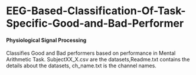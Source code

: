 # EEG-Based-Classification-Of-Task-Specific-Good-and-Bad-Performer
 #### Physiological Signal Processing
 Classifies Good and Bad performers based on performance in Mental Arithmetic Task.
 SubjectXX_X.csv are the datasets,Readme.txt contains the details about the datasets, ch_name.txt is the channel names.
